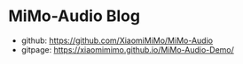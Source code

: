 # MiMo-Audio Blog

- github: https://github.com/XiaomiMiMo/MiMo-Audio
- gitpage: https://xiaomimimo.github.io/MiMo-Audio-Demo/